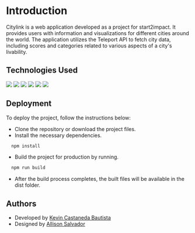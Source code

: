 
# Introduction

Citylink is a web application developed as a project for start2impact. It provides users with information and visualizations for different cities around the world. The application utilizes the Teleport API to fetch city data, including scores and categories related to various aspects of a city's livability.


## Technologies Used


 ![](https://img.shields.io/badge/HTML5-E34F26?style=for-the-badge&logo=html5&logoColor=white)
 ![](https://img.shields.io/badge/CSS3-1572B6?style=for-the-badge&logo=css3&logoColor=white) 
 ![](https://img.shields.io/badge/Tailwind_CSS-38B2AC?style=for-the-badge&logo=tailwind-css&logoColor=white)
 ![](https://img.shields.io/badge/JavaScript-323330?style=for-the-badge&logo=javascript&logoColor=F7DF1E)
 ![](https://img.shields.io/badge/d3.js-F9A03C?style=for-the-badge&logo=d3.js&logoColor=white)
 ![](https://img.shields.io/badge/Webpack-8DD6F9?style=for-the-badge&logo=Webpack&logoColor=white)


## Deployment

To deploy the project, follow the instructions below:

- Clone the repository or download the project files.
- Install the necessary dependencies.
```bash
  npm install
```
- Build the project for production by running. 
```bash
  npm run build
```
- After the build process completes, the built files will be available in the dist folder.


## Authors

- Developed by [Kevin Castaneda Bautista](https://github.com/henixK)
- Designed by [Allison Salvador](https://www.instagram.com/opus.spicatum/)


